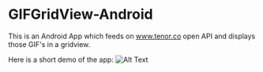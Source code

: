 # GIFGridView-Android

This is an Android App which feeds on www.tenor.co open API and displays those GIF's in a gridview.

Here is a short demo of the app:
![Alt Text](https://github.com/galipremsagar/GIFGridView-Android/blob/master/demo.gif)
